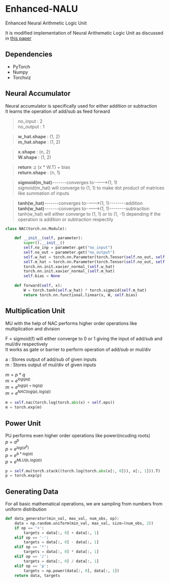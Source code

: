 # Enhanced-NALU
Enhanced Neural Arithmetic Logic Unit

<!-- > Looking down the misty path to uncertain destinations🌌🍀&nbsp;&nbsp;&nbsp;<br>
&nbsp;&nbsp;&nbsp;&nbsp;&nbsp;&nbsp;&nbsp;&nbsp;&nbsp;&nbsp;&nbsp;&nbsp;&nbsp;&nbsp;&nbsp;&nbsp;&nbsp;&nbsp;&nbsp;&nbsp;&nbsp;&nbsp;&nbsp;&nbsp;&nbsp;&nbsp;&nbsp;&nbsp;&nbsp;&nbsp;&nbsp;&nbsp;&nbsp;&nbsp;&nbsp;&nbsp;&nbsp;&nbsp;&nbsp;&nbsp;&nbsp;&nbsp;&nbsp;&nbsp;&nbsp;&nbsp;&nbsp;&nbsp;&nbsp;&nbsp;&nbsp;&nbsp;&nbsp;&nbsp;&nbsp;&nbsp;&nbsp;&nbsp;&nbsp;&nbsp;&nbsp;&nbsp;&nbsp;&nbsp;&nbsp;&nbsp;&nbsp;&nbsp;&nbsp;&nbsp;&nbsp;&nbsp;&nbsp;&nbsp;&nbsp;&nbsp;&nbsp;&nbsp;&nbsp;&nbsp;&nbsp;&nbsp;&nbsp;&nbsp;&nbsp;&nbsp;&nbsp;&nbsp;&nbsp;&nbsp;&nbsp;&nbsp;&nbsp;&nbsp;- x' <br><br><br> -->

It is modified implementation of Neural Arithematic Logic Unit as discussed in <a href=https://arxiv.org/abs/1808.00508>this paper</a><br>



## Dependencies
- PyTorch
- Numpy
- Torchviz

## Neural Accumulator
Neural accumulator is specifically used for either addition or subtraction<br>
It learns the operation of add/sub as feed forward

>    no_input  : 2<br>
>    no_output : 1


>    <b>w_hat.shape</b>  : (1, 2) <br>
>    <b>m_hat.shape</b>  : (1, 2)

>    <b>x.shape</b>      : (n, 2)<br>
>    <b>W.shape</b>      : (1, 2)<br>

>    <b>return</b>       :z (x * W.T) + bias<br>
>    <b>return.shape</b> : (n, 1)

>    <b>sigmoid(m_hat)</b>-------converges to----\>(1, 1)<br>
sigmoid(m_hat) will converge to (1, 1) to make dot product of matrices like summation of inputs

>    <b>tanh(w_hat)</b>-------converges to----\>(1, 1)--------addition<br>
>    <b>tanh(w_hat)</b>-------converges to----\>(1, 1)--------subtraction<br>
tanh(w_hat) will either converge to (1, 1) or to (1, -1) depending if the operation is addition or subtraction respectily

```python
class NAC(torch.nn.Module):
    
    def __init__(self, parameter):
        super().__init__()
        self.no_inp = parameter.get("no_input")
        self.no_out = parameter.get("no_output")
        self.w_hat = torch.nn.Parameter(torch.Tensor(self.no_out, self.no_inp).to(DEVICE))
        self.m_hat = torch.nn.Parameter(torch.Tensor(self.no_out, self.no_inp).to(DEVICE))
        torch.nn.init.xavier_normal_(self.w_hat)
        torch.nn.init.xavier_normal_(self.m_hat)
        self.bias = None
        
    def forward(self, x):
        W = torch.tanh(self.w_hat) * torch.sigmoid(self.m_hat)
        return torch.nn.functional.linear(x, W, self.bias)
```

## Multiplication Unit

MU with the help of NAC performs higher order operations like multiplication and division

F = sigmoid(f) will either converge to 0 or 1 giving the input of add/sub and mul/div respectively<br>
It works as gate or barrier to perform operation of add/sub or mul/div

a : Stores output of add/sub of given inputs<br>
m : Stores output of mul/div of given inputs

$m = p * q$<br>
$m = e^{log(pq)}$<br>
$m = e^{log(p) + log(q)}$<br>
$m = e^{NAC(log(p), log(q))}$<br>

```python
m = self.nac(torch.log(torch.abs(x) + self.eps))
m = torch.exp(m)
```

## Power Unit
PU performs even higher order operations like power(incuding roots)<br>
$p = a^b$<br>
$p = e^{log(a^b)}$<br>
$p = e^{b*log(a)}$<br>
$p = e^{MLU(b, log(a))}$<br>

```python
p = self.mu(torch.stack((torch.log(torch.abs(x[:, 0])), x[:, 1])).T)
p = torch.exp(p)
```

## Generating Data

For all basic mathematical operations, we are sampling from numbers from uniform distribution

```python
def data_generator(min_val, max_val, num_obs, op):
    data = np.random.uniform(min_val, max_val, size=(num_obs, 2))
    if op == '+':
        targets = data[:, 0] + data[:, 1]
    elif op == '-':
        targets = data[:, 0] - data[:, 1]
    elif op == '*':
        targets = data[:, 0] * data[:, 1]
    elif op == '/':
        targets = data[:, 0] / data[:, 1]
    elif op == 'p':
        targets = np.power(data[:, 0], data[:, 1])
    return data, targets
```


<br>
<br>


